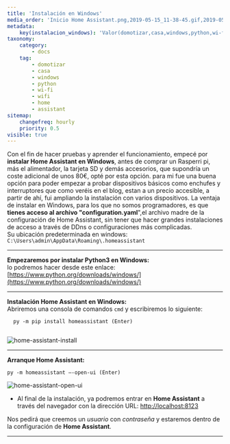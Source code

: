 ```yaml
---
title: 'Instalación en Windows'
media_order: 'Inicio Home Assistant.png,2019-05-15_11-38-45.gif,2019-05-15_11-49-16.gif'
metadata:
    key(instalacion_windows): 'Valor(domotizar,casa,windows,python,wi-fi,wifi,home,assistant)'
taxonomy:
    category:
        - docs
    tag:
        - domotizar
        - casa
        - windows
        - python
        - wi-fi
        - wifi
        - home
        - assistant
sitemap:
    changefreq: hourly
    priority: 0.5
visible: true
---
```


Con el fin de hacer pruebas y aprender el funcionamiento, empecé por **instalar Home Assistant en Windows**, antes de comprar un Rasperri pi, más el alimentador, la tarjeta SD y demás accesorios, que supondría un coste adicional de unos 80€, opté por esta opción. para mi fue una buena opción para poder empezar a probar dispositivos básicos como enchufes y interruptores que como veréis en el blog, estan a un precio accesible, a partir de ahí, fui ampliando la instalación con varios dispositivos.
La ventaja de instalar en Windows, para los que no somos programadores, es que **tienes acceso al archivo "configuration.yaml**",el archivo madre de la configuración de Home Assistant, sin tener que hacer grandes instalaciones de acceso a través de DDns o configuraciones más complicadas.<br />Su ubicación predeterminada en windows: `C:\Users\admin\AppData\Roaming\.homeassistant`
___

**Empezaremos por instalar Python3 en Windows:**<br/>lo podremos hacer desde este enlace: [https://www.python.org/downloads/windows/](https://www.python.org/downloads/windows/)

---

**Instalación Home Assistant en Windows:**<br/> Abriremos una consola de comandos `cmd` y escribiremos lo siguiente:

```
  py -m pip install homeassistant (Enter)    
  
```

![home-assistant-install](2019-05-15_11-38-45.gif)

---

**Arranque Home Assistant:**

```
py -m homeassistant —-open-ui (Enter)

```
![home-assistant-open-ui](2019-05-15_11-49-16.gif)

+ Al final de la instalación, ya podremos entrar en **Home Assistant** a través del navegador con la dirección URL:  [http://localhost:8123](http://localhost:8123)

Nos pedirá que creemos un _usuario_ con _contraseña_ y estaremos dentro de la configuración de **Home Assistant**.

---





 


